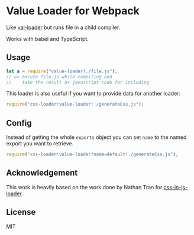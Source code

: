 # Value Loader for Webpack

Like [val-loader](https://github.com/webpack-contrib/val-loader) but runs
file in a child compiler.

Works with babel and TypeScript.

## Usage

``` javascript
let a = require("value-loader!./file.js");
// => excute file.js while compiling and
//    take the result as javascript code for including
```

This loader is also useful if you want to provide data for another loader:

``` javascript
require("css-loader!value-loader!./generateCss.js");
```

## Config

Instead of getting the whole `exports` object you can set `name` to the
named export you want to retrieve.

``` javascript
require("css-loader!value-loader?name=default!./generateCss.js");
```

## Acknowledgement

This work is heavily based on the work done by Nathan Tran for
[css-in-js-loader](https://github.com/nthtran/css-in-js-loader).

## License

MIT
